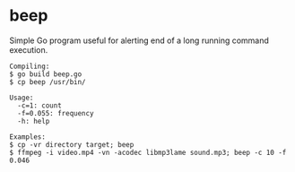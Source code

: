 beep
====

Simple Go program useful for alerting end of a long running command execution.
```
Compiling:
$ go build beep.go
$ cp beep /usr/bin/

Usage:
  -c=1: count
  -f=0.055: frequency
  -h: help

Examples:
$ cp -vr directory target; beep
$ ffmpeg -i video.mp4 -vn -acodec libmp3lame sound.mp3; beep -c 10 -f 0.046
```
